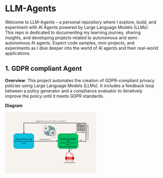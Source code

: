 # LLM-Agents

Welcome to LLM-Agents – a personal repository where I explore, build, and experiment with AI Agents powered by Large Language Models (LLMs).
This repo is dedicated to documenting my learning journey, sharing insights, and developing projects related to autonomous and semi-autonomous AI agents. Expect code samples, mini-projects, and experiments as I dive deeper into the world of AI agents and their real-world applications.

## 1. GDPR compliant Agent
**Overview**: This project automates the creation of GDPR-compliant privacy policies using Large Language Models (LLMs). It includes a feedback loop between a policy generator and a compliance evaluator to iteratively improve the policy until it meets GDPR standards.

**Diagram**<br>

<img src="https://raw.githubusercontent.com/fahimabrar/LLM-Agents/refs/heads/main/GDPR%20Complient%20Agent/Simple%20Flowchart%20Infographic%20Graph.png" alt="description" width="300" height="200">

   
